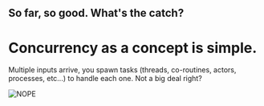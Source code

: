 ##  So far, so good. What's the catch?

# Concurrency as a concept is simple.

Multiple inputs arrive, you spawn tasks (threads, co-routines, actors, processes, etc...) to handle each one. Not a big deal
right?

![NOPE](http://i.giphy.com/v7VAjWSQmy2ru.gif)
